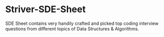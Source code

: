 # Striver-SDE-Sheet
SDE Sheet contains very handily crafted and picked top coding interview questions from different topics of Data Structures &amp; Algorithms.

